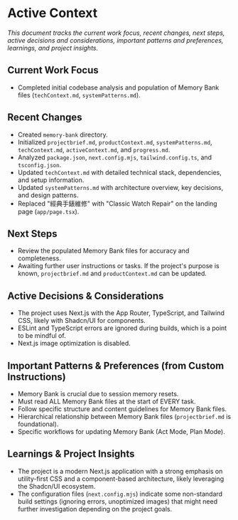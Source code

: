 # Active Context

*This document tracks the current work focus, recent changes, next steps, active decisions and considerations, important patterns and preferences, learnings, and project insights.*

## Current Work Focus

*   Completed initial codebase analysis and population of Memory Bank files (`techContext.md`, `systemPatterns.md`).

## Recent Changes

*   Created `memory-bank` directory.
*   Initialized `projectbrief.md`, `productContext.md`, `systemPatterns.md`, `techContext.md`, `activeContext.md`, and `progress.md`.
*   Analyzed `package.json`, `next.config.mjs`, `tailwind.config.ts`, and `tsconfig.json`.
*   Updated `techContext.md` with detailed technical stack, dependencies, and setup information.
*   Updated `systemPatterns.md` with architecture overview, key decisions, and design patterns.
*   Replaced "經典手錶維修" with "Classic Watch Repair" on the landing page (`app/page.tsx`).

## Next Steps

*   Review the populated Memory Bank files for accuracy and completeness.
*   Awaiting further user instructions or tasks. If the project's purpose is known, `projectbrief.md` and `productContext.md` can be updated.

## Active Decisions & Considerations

*   The project uses Next.js with the App Router, TypeScript, and Tailwind CSS, likely with Shadcn/UI for components.
*   ESLint and TypeScript errors are ignored during builds, which is a point to be mindful of.
*   Next.js image optimization is disabled.

## Important Patterns & Preferences (from Custom Instructions)

*   Memory Bank is crucial due to session memory resets.
*   Must read ALL Memory Bank files at the start of EVERY task.
*   Follow specific structure and content guidelines for Memory Bank files.
*   Hierarchical relationship between Memory Bank files (`projectbrief.md` is foundational).
*   Specific workflows for updating Memory Bank (Act Mode, Plan Mode).

## Learnings & Project Insights

*   The project is a modern Next.js application with a strong emphasis on utility-first CSS and a component-based architecture, likely leveraging the Shadcn/UI ecosystem.
*   The configuration files (`next.config.mjs`) indicate some non-standard build settings (ignoring errors, unoptimized images) that might need further investigation depending on the project goals. 